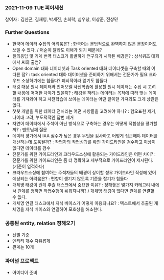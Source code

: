### 2021-11-09 TUE 피어세션
참여자 : 김신곤, 김재영, 박세진, 손희락, 심우창, 이상준, 전상민

### Further Questions
- 한국어 데이터 수집의 어려움은? : 한국어는 문법적으로 완벽하지 않은 문장이어도 쓰일 수 있다. / 어순이 달라도 이해가 되기 때문에?
- 질의응답 및 기계 번역 태스크가 활발하게 연구되기 시작된 배경은? : 상식퀴즈 대회에서 AI의 출범?
- Open domain 대화 데이터셋과 Task oriented 대화 데이터셋을 구축할 때의 어 다른 점? : task oriented 대화 대이터셋을 준비하기 위해서는 전문가가 필요 크라우드 소싱하기에는 힘들다? 폐쇠적이라 얻기도 힘들다
- 태깅 대상 원시 데이터와 언어모델 사전학습에 활용할 원시 데이터는 수집 시 고려할 내용에 어떠한 차이가 있을까? : 태깅을 하려는 데이터는 목적에 따라 맞는 데이터를 가져와야 하고 사전학습에 쓰이는 데이터는 어떤 글이던 가져와도 크게 상관은 없다.
- 챗봇 개발을 위한 데이터 전처리는 어떤 사항들을 고려해야 하나? : 혐오표현 제거, 나이대 고려, 부도덕적인 답변 제거 
- 자연어 데이터에서 주석이 아닌 방식으로 구축하는 경우는 어떻게 적합성을 평가할까? : 멘토님께 질문
- 데이터 평가에서 IAA 점수가 낮은 경우 무엇을 검사하고 어떻게 접근해야 데이터를 개선하는데 도움될까? : 작업자의 작업성과를 확인 가이드라인을 검수하고 이상이 없다면 데이터를 검수
- 전문가를 위한 가이드라인과 크라우드소싱에 활용되는 가이드라인은 어떤 차이? : 전문가를 위한 가이드라인은 좀 더 명확하고 세부적으로 가이드라인이 제시된다. (기준이 엄걱하다)
- 크라우드소싱에 참여하는 주석자들의 배경이 상이할 셩우 가이드라인 작성에 있어 예상되는 어려움은? : 편향이 생기지 않도록 기준을 잡기가 힘들다
- 개체명 태깅이 관계 추출 태스크에서 중요한 이유? : 정해놓은 몇가지 카테고리 내에서 관계를 정하면 작업수행이 쉬워지니까? / 개체명 태깅이 없다면 관계를 연결할 수 없다.
- 개체명 연결 태스크에서 지식 베이스가 어떻게 이용되나요? : 텍스트에서 추출된 개체명을 지식 베이스와 연결하여 모호성을 해소한다.


### 공통된 entity, relation 정해오기
- 선별 기준
- 엔티티 개수 자유롭게
- 관계는 10개

### 파이널 프로젝트
- 아이디어 준비
